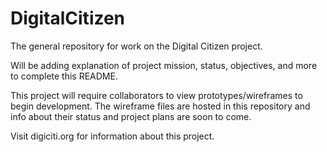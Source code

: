 # DigitalCitizen
The general repository for work on the Digital Citizen project.

Will be adding explanation of project mission, status, objectives, and more to complete this README.

This project will require collaborators to view prototypes/wireframes to begin development.  The wireframe files are hosted in this repository and info about their status and project plans are soon to come.

Visit digiciti.org for information about this project.
